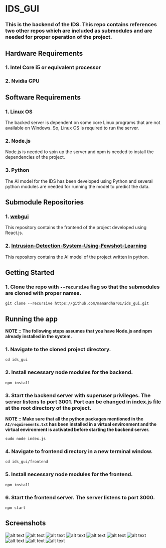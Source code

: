 # IDS_GUI

### This is the backend of the IDS. This repo contains references two other repos which are included as submodules and are needed for proper operation of the project.

## Hardware Requirements

### 1. Intel Core i5 or equivalent processor

### 2. Nvidia GPU

## Software Requirements

### 1. Linux OS

The backed server is dependent on some core Linux programs that are not available on Windows. So, Linux OS is required to run the server.

### 2. Node.js

Node.js is needed to spin up the server and npm is needed to install the dependencies of the project.

### 3. Python

The AI model for the IDS has been developed using Python and several python modules are needed for running the model to predict the data.

## Submodule Repositories

### 1. [webgui](https://github.com/abhinandanshrestha/webgui)

This repository contains the frontend of the project developed using React.js.

### 2. [Intrusion-Detection-System-Using-Fewshot-Learning](https://github.com/ManandharSudip4/Intrusion-Detection-System-Using-Fewshot-Learning)

This repository contains the AI model of the project written in python.

## Getting Started

### 1. Clone the repo with `--recursive` flag so that the submodules are cloned with proper names.

`git clone --recursive https://github.com/manandhar01/ids_gui.git`

## Running the app

**NOTE :: The following steps assumes that you have Node.js and npm already installed in the system.**

### 1. Navigate to the cloned project directory.

`cd ids_gui`

### 2. Install necessary node modules for the backend.

`npm install`

### 3. Start the backend server with superuser privileges. The server listens to port **3001**. Port can be changed in **index.js** file at the root directory of the project.

**NOTE :: Make sure that all the python packages mentioned in the `AI/requirements.txt` has been installed in a virtual environment and the virtual environment is activated before starting the backend server.**

`sudo node index.js`

### 4. Navigate to **frontend** directory in a new terminal window.

`cd ids_gui/frontend`

### 5. Install necessary node modules for the frontend.

`npm install`

### 6. Start the frontend server. The server listens to port **3000**.

`npm start`

## Screenshots
![alt text](./screenshots/1.png)
![alt text](./screenshots/2.png)
![alt text](./screenshots/3.png)
![alt text](./screenshots/4.png)
![alt text](./screenshots/5.png)
![alt text](./screenshots/6.png)
![alt text](./screenshots/7.png)
![alt text](./screenshots/8.png)
![alt text](./screenshots/9.png)
![alt text](./screenshots/10.png)